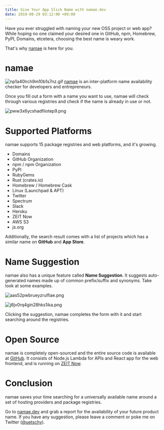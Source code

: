 ```yaml
---
title: Give Your App Slick Name with namae.dev
date: 2019-08-29 03:12:00 +09:00
---
```


Have you ever struggled with naming your new OSS project or web app? While hoping no one claimed your desired one in GitHub, npm, Homebrew, PyPI, Domains, etcetera, choosing the best name is weary work.

That's why [namae](https://namae.dev) is here for you.

# namae

![np1a40lrch9m10b1s7nz.gif](/uploads/np1a40lrch9m10b1s7nz.gif)
[namae](https://namae.dev) is an inter-platform name availability checker for developers and entrepreneurs.

Once you fill out a form with a name you want to use, namae will check through various registries and check if the name is already in use or not.

![pww3x6ycshadfiiotep9.png](/uploads/pww3x6ycshadfiiotep9.png)

# Supported Platforms

namae supports 15 package registries and web platforms, and it's growing.

- Domains
- GitHub Organization
- npm / npm Organization
- PyPI
- RubyGems
- Rust (crates.io)
- Homebrew / Homebrew Cask
- Linux (Launchpad & APT)
- Twitter
- Spectrum
- Slack
- Heroku
- ZEIT Now
- AWS S3
- js.org

Additionally, the search result comes with a list of projects which has a similar name on **GitHub** and **App Store**.

# Name Suggestion

namae also has a unique feature called __Name Suggestion__. It suggests auto-generated names made up of common prefix/suffix and synonyms. Take look at some examples.

![aas52pwbrueyzrulfiae.png](/uploads/aas52pwbrueyzrulfiae.png)

![j6jv0rq4gin28hks1ika.png](/uploads/j6jv0rq4gin28hks1ika.png)

Clicking the suggestion, namae completes the form with it and start searching around the registries.

# Open Source

namae is completely open-sourced and the entire source code is available at [GitHub](https://github.com/uetchy/namae). It consists​ of Node.js Lambda for APIs and React app for the web frontend, and is running on [ZEIT Now](https://now.sh).

# Conclusion

namae saves your time searching for a universally available name around a set of hosting providers and package registries.

Go to [namae.dev](https://namae.dev/) and grab a report for the availability of your future product name. If you have any suggestion, please leave a comment or poke me on Twitter ([@uetschy](https://twitter.com/uetschy)).
